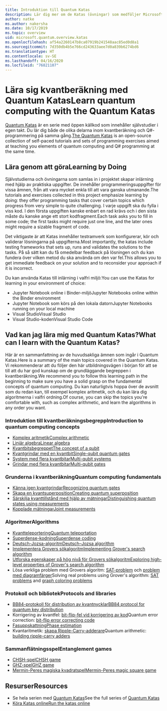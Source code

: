 ```yaml
---
title: Introduktion till Quantum Katas
description: Lär dig mer om de Katas (övningar) som medföljer Microsoft Quantum Development Kit (QDK)
author: natke
ms.author: nakersha
ms.date: 10/17/2019
ms.topic: overview
uid: microsoft.quantum.overview.katas
ms.openlocfilehash: af54a2260147b8ca07919b241548aac85ed0d8a1
ms.sourcegitcommit: 7d350db4b5e766cd243633aee7d0a839b6274bd6
ms.translationtype: HT
ms.contentlocale: sv-SE
ms.lasthandoff: 04/16/2020
ms.locfileid: "76821107"
---
```

# <a name="learn-quantum-computing-with-the-quantum-katas"></a><span data-ttu-id="c913d-103">Lära sig kvantberäkning med Quantum Katas</span><span class="sxs-lookup"><span data-stu-id="c913d-103">Learn quantum computing with the Quantum Katas</span></span>

<span data-ttu-id="c913d-104">[Quantum Katas](https://github.com/Microsoft/QuantumKatas/) är en serie med öppen källkod som innehåller självstudier i egen takt. Du lär dig både de olika delarna inom kvantberäkning och Q#-programmering på samma gång.</span><span class="sxs-lookup"><span data-stu-id="c913d-104">[The Quantum Katas](https://github.com/Microsoft/QuantumKatas/) is an open-source collection of self-paced tutorials and sets of programming exercises aimed at teaching you elements of quantum computing and Q# programming at the same time.</span></span>

## <a name="learning-by-doing"></a><span data-ttu-id="c913d-105">Lära genom att göra</span><span class="sxs-lookup"><span data-stu-id="c913d-105">Learning by Doing</span></span>

<span data-ttu-id="c913d-106">Självstudierna och övningarna som samlas in i projektet skapar inlärning med hjälp av praktiska uppgifter. De innehåller programmeringsuppgifter för vissa ämnen, från att vara mycket enkla till att vara ganska utmanande.</span><span class="sxs-lookup"><span data-stu-id="c913d-106">The tutorials and exercises collected in this project emphasize learning by doing: they offer programming tasks that cover certain topics which progress from very simple to quite challenging.</span></span> <span data-ttu-id="c913d-107">I varje uppgift ska du fylla i viss kod. I den första uppgiften kanske enbart en rad krävs och i den sista måste du kanske ange ett stort kodfragment.</span><span class="sxs-lookup"><span data-stu-id="c913d-107">Each task asks you to fill in some code; the first tasks might require just one line, and the later ones might require a sizable fragment of code.</span></span>

<span data-ttu-id="c913d-108">Det viktigaste är att Katas innehåller testramverk som konfigurerar, kör och validerar lösningarna på uppgifterna.</span><span class="sxs-lookup"><span data-stu-id="c913d-108">Most importantly, the katas include testing frameworks that sets up, runs and validates the solutions to the tasks.</span></span> <span data-ttu-id="c913d-109">På så sätt kan du få omedelbar feedback på lösningen och du kan fundera över vilken metod du ska använda om den var fel.</span><span class="sxs-lookup"><span data-stu-id="c913d-109">This allows you to get immediate feedback on your solution and to reconsider your approach if it is incorrect.</span></span>

<span data-ttu-id="c913d-110">Du kan använda Katas till inlärning i valfri miljö:</span><span class="sxs-lookup"><span data-stu-id="c913d-110">You can use the Katas for learning in your environment of choice:</span></span>

* <span data-ttu-id="c913d-111">Jupyter Notebook online i Binder-miljö</span><span class="sxs-lookup"><span data-stu-id="c913d-111">Jupyter Notebooks online within the Binder environment</span></span>
* <span data-ttu-id="c913d-112">Jupyter Notebook som körs på den lokala datorn</span><span class="sxs-lookup"><span data-stu-id="c913d-112">Jupyter Notebooks running on your local machine</span></span>
* <span data-ttu-id="c913d-113">Visual Studio</span><span class="sxs-lookup"><span data-stu-id="c913d-113">Visual Studio</span></span>
* <span data-ttu-id="c913d-114">Visual Studio-koden</span><span class="sxs-lookup"><span data-stu-id="c913d-114">Visual Studio Code</span></span>

## <a name="what-can-i-learn-with-the-quantum-katas"></a><span data-ttu-id="c913d-115">Vad kan jag lära mig med Quantum Katas?</span><span class="sxs-lookup"><span data-stu-id="c913d-115">What can I learn with the Quantum Katas?</span></span>

<span data-ttu-id="c913d-116">Här är en sammanfattning av de huvudsakliga ämnen som ingår i Quantum Katas.</span><span class="sxs-lookup"><span data-stu-id="c913d-116">Here is a summary of the main topics covered in the Quantum Katas.</span></span> <span data-ttu-id="c913d-117">Vi rekommenderar att du följer den här utbildningsvägen i början för att se till att du har god kunskap om de grundläggande begreppen i kvantberäkning.</span><span class="sxs-lookup"><span data-stu-id="c913d-117">We recommend you to follow this learning path in the beginning to make sure you have a solid grasp on the fundamental concepts of quantum computing.</span></span> <span data-ttu-id="c913d-118">Du kan naturligtvis hoppa över de avsnitt som du redan kan, till exempel komplex aritmetik, och du kan lära dig algoritmerna i valfri ordning.</span><span class="sxs-lookup"><span data-stu-id="c913d-118">Of course, you can skip the topics you're comfortable with, such as complex arithmetic, and learn the algorithms in any order you want.</span></span>

### <a name="introduction-to-quantum-computing-concepts"></a><span data-ttu-id="c913d-119">Introduktion till kvantberäkningsbegrepp</span><span class="sxs-lookup"><span data-stu-id="c913d-119">Introduction to quantum computing concepts</span></span>

* [<span data-ttu-id="c913d-120">Komplex aritmetik</span><span class="sxs-lookup"><span data-stu-id="c913d-120">Complex arithmetic</span></span>](https://github.com/microsoft/QuantumKatas/tree/master/tutorials/ComplexArithmetic)
* [<span data-ttu-id="c913d-121">Linjär algebra</span><span class="sxs-lookup"><span data-stu-id="c913d-121">Linear algebra</span></span>](https://github.com/microsoft/QuantumKatas/tree/master/tutorials/LinearAlgebra)
* [<span data-ttu-id="c913d-122">Kvantbitsbegreppet</span><span class="sxs-lookup"><span data-stu-id="c913d-122">The concept of a qubit</span></span>](https://github.com/microsoft/QuantumKatas/tree/master/tutorials/Qubit)
* [<span data-ttu-id="c913d-123">Kvantgrindar med en kvantbit</span><span class="sxs-lookup"><span data-stu-id="c913d-123">Single-qubit quantum gates</span></span>](https://github.com/microsoft/QuantumKatas/tree/master/tutorials/SingleQubitGates)
* [<span data-ttu-id="c913d-124">System med flera kvantbitar</span><span class="sxs-lookup"><span data-stu-id="c913d-124">Multi-qubit systems</span></span>](https://github.com/microsoft/QuantumKatas/tree/master/tutorials/MultiQubitSystems)
* [<span data-ttu-id="c913d-125">Grindar med flera kvantbitar</span><span class="sxs-lookup"><span data-stu-id="c913d-125">Multi-qubit gates</span></span>](https://github.com/microsoft/QuantumKatas/tree/master/tutorials/MultiQubitGates)

### <a name="quantum-computing-fundamentals"></a><span data-ttu-id="c913d-126">Grunderna i kvantberäkning</span><span class="sxs-lookup"><span data-stu-id="c913d-126">Quantum computing fundamentals</span></span>

* [<span data-ttu-id="c913d-127">Känna igen kvantgrindar</span><span class="sxs-lookup"><span data-stu-id="c913d-127">Recognizing quantum gates</span></span>](https://github.com/microsoft/QuantumKatas/tree/master/BasicGates)
* [<span data-ttu-id="c913d-128">Skapa en kvantsuperposition</span><span class="sxs-lookup"><span data-stu-id="c913d-128">Creating quantum superposition</span></span>](https://github.com/microsoft/QuantumKatas/tree/master/Superposition)
* [<span data-ttu-id="c913d-129">Särskilja kvanttillstånd med hjälp av mätningar</span><span class="sxs-lookup"><span data-stu-id="c913d-129">Distinguishing quantum states using measurements</span></span>](https://github.com/microsoft/QuantumKatas/tree/master/Measurements)
* [<span data-ttu-id="c913d-130">Kopplade mätningar</span><span class="sxs-lookup"><span data-stu-id="c913d-130">Joint measurements</span></span>](https://github.com/microsoft/QuantumKatas/tree/master/JointMeasurements)

### <a name="algorithms"></a><span data-ttu-id="c913d-131">Algoritmer</span><span class="sxs-lookup"><span data-stu-id="c913d-131">Algorithms</span></span>

* [<span data-ttu-id="c913d-132">Kvantteleportering</span><span class="sxs-lookup"><span data-stu-id="c913d-132">Quantum teleportation</span></span>](https://github.com/microsoft/QuantumKatas/tree/master/Teleportation)
* [<span data-ttu-id="c913d-133">Superdense-kodning</span><span class="sxs-lookup"><span data-stu-id="c913d-133">Superdense coding</span></span>](https://github.com/microsoft/QuantumKatas/tree/master/SuperdenseCoding)
* [<span data-ttu-id="c913d-134">Deutsch-Jozsa-algoritm</span><span class="sxs-lookup"><span data-stu-id="c913d-134">Deutsch–Jozsa algorithm</span></span>](https://github.com/microsoft/QuantumKatas/tree/master/tutorials/ExploringDeutschJozsaAlgorithm)
* [<span data-ttu-id="c913d-135">Implementera Grovers sökalgoritm</span><span class="sxs-lookup"><span data-stu-id="c913d-135">Implementing Grover's search algorithm</span></span>](https://github.com/microsoft/QuantumKatas/tree/master/GroversAlgorithm)
* [<span data-ttu-id="c913d-136">Utforska egenskaper på hög nivå för Grovers sökalgoritm</span><span class="sxs-lookup"><span data-stu-id="c913d-136">Exploring high-level properties of Grover's search algorithm</span></span>](https://github.com/microsoft/QuantumKatas/tree/master/tutorials/ExploringGroversAlgorithm)
* <span data-ttu-id="c913d-137">Lösa verkliga problem med Grovers algoritm: [SAT-problem](https://github.com/microsoft/QuantumKatas/tree/master/SolveSATWithGrover) och [problem med diagramfärger](https://github.com/microsoft/QuantumKatas/tree/master/GraphColoring)</span><span class="sxs-lookup"><span data-stu-id="c913d-137">Solving real problems using Grover's algorithm: [SAT problems](https://github.com/microsoft/QuantumKatas/tree/master/SolveSATWithGrover) and [graph coloring problems](https://github.com/microsoft/QuantumKatas/tree/master/GraphColoring)</span></span>

### <a name="protocols-and-libraries"></a><span data-ttu-id="c913d-138">Protokoll och bibliotek</span><span class="sxs-lookup"><span data-stu-id="c913d-138">Protocols and libraries</span></span>

* [<span data-ttu-id="c913d-139">BB84-protokoll för distribution av kvantnycklar</span><span class="sxs-lookup"><span data-stu-id="c913d-139">BB84 protocol for quantum key distribution</span></span>](https://github.com/microsoft/QuantumKatas/tree/master/KeyDistribution_BB84)
* <span data-ttu-id="c913d-140">Korrigering av kvantfel: [bit-flip-fel vid korrigering av kod](https://github.com/microsoft/QuantumKatas/tree/master/QEC_BitFlipCode)</span><span class="sxs-lookup"><span data-stu-id="c913d-140">Quantum error correction: [bit-flip error correcting code](https://github.com/microsoft/QuantumKatas/tree/master/QEC_BitFlipCode)</span></span>
* [<span data-ttu-id="c913d-141">Fasuppskattning</span><span class="sxs-lookup"><span data-stu-id="c913d-141">Phase estimation</span></span>](https://github.com/microsoft/QuantumKatas/blob/master/PhaseEstimation)
* <span data-ttu-id="c913d-142">Kvantaritmetik: [skapa Ripple-Carry-adderare](https://github.com/microsoft/QuantumKatas/blob/master/RippleCarryAdder)</span><span class="sxs-lookup"><span data-stu-id="c913d-142">Quantum arithmetic: [building ripple-carry adders](https://github.com/microsoft/QuantumKatas/blob/master/RippleCarryAdder)</span></span>

### <a name="entanglement-games"></a><span data-ttu-id="c913d-143">Sammanflätningsspel</span><span class="sxs-lookup"><span data-stu-id="c913d-143">Entanglement games</span></span>

* [<span data-ttu-id="c913d-144">CHSH-spel</span><span class="sxs-lookup"><span data-stu-id="c913d-144">CHSH game</span></span>](https://github.com/microsoft/QuantumKatas/tree/master/CHSHGame)
* [<span data-ttu-id="c913d-145">GHZ-spel</span><span class="sxs-lookup"><span data-stu-id="c913d-145">GHZ game</span></span>](https://github.com/microsoft/QuantumKatas/tree/master/GHZGame)
* [<span data-ttu-id="c913d-146">Mermin-Peres magiska kvadratspel</span><span class="sxs-lookup"><span data-stu-id="c913d-146">Mermin-Peres magic square game</span></span>](https://github.com/microsoft/QuantumKatas/tree/master/MagicSquareGame)

## <a name="resources"></a><span data-ttu-id="c913d-147">Resurser</span><span class="sxs-lookup"><span data-stu-id="c913d-147">Resources</span></span>

* <span data-ttu-id="c913d-148">Se hela serien med [Quantum Katas](https://github.com/microsoft/QuantumKatas)</span><span class="sxs-lookup"><span data-stu-id="c913d-148">See the full series of [Quantum Katas](https://github.com/microsoft/QuantumKatas)</span></span>
* [<span data-ttu-id="c913d-149">Köra Katas online</span><span class="sxs-lookup"><span data-stu-id="c913d-149">Run the katas online</span></span>](https://aka.ms/try-quantum-katas)
